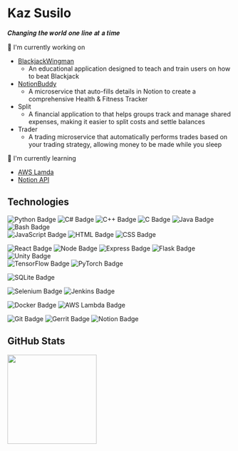 # Kaz Susilo 
𝑪𝒉𝒂𝒏𝒈𝒊𝒏𝒈 𝒕𝒉𝒆 𝒘𝒐𝒓𝒍𝒅 𝒐𝒏𝒆 𝒍𝒊𝒏𝒆 𝒂𝒕 𝒂 𝒕𝒊𝒎𝒆

🔭 I'm currently working on
* [BlackjackWingman](https://github.com/KazSusilo/BlackjackWingman)
  * An educational application designed to teach and train users on how to beat Blackjack
* [NotionBuddy](https://github.com/KazSusilo/NotionBuddy)
  * A microservice that auto-fills details in Notion to create a comprehensive Health & Fitness Tracker
* Split
  * A financial application to that helps groups track and manage shared expenses, making it easier to split costs and settle balances
* Trader
  * A trading microservice that automatically performs trades based on your trading strategy, allowing money to be made while you sleep

🌱 I'm currently learning
* [AWS Lamda](https://aws.amazon.com/pm/lambda/)
* [Notion API](https://developers.notion.com/)

## Technologies
![Python Badge](https://img.shields.io/badge/python-3776AB?style=for-the-badge&logo=python&logoColor=3776AB&labelColor=20232a)
![C# Badge](https://img.shields.io/badge/C%23-A179DC?style=for-the-badge&logo=unity&logoColor=ffffff&labelColor=20232a)
![C++ Badge](https://img.shields.io/badge/c%2B%2B-00599C?style=for-the-badge&logo=c%2B%2B&logoColor=00599C&labelColor=20232a)
![C Badge](https://img.shields.io/badge/c-00599C?style=for-the-badge&logo=c&logoColor=00599C&labelColor=20232a)
![Java Badge](https://img.shields.io/badge/Java-ED8B00?style=for-the-badge&logo=openjdk&logoColor=ED8B00&labelColor=20232a)
![Bash Badge](https://img.shields.io/badge/bash-4EAA25?style=for-the-badge&logo=gnubash&logoColor=4EAA25&labelColor=20232a)
<br>
![JavaScript Badge](https://img.shields.io/badge/JavaScript-F7DF1E?style=for-the-badge&logo=javascript&logoColor=F7DF1E&labelColor=20232a)
![HTML Badge](https://img.shields.io/badge/html-E34F26?style=for-the-badge&logo=html5&logoColor=E34F26&labelColor=20232a)
![CSS Badge](https://img.shields.io/badge/css-1572B6?style=for-the-badge&logo=css3&logoColor=1572B6&labelColor=20232a)

![React Badge](https://img.shields.io/badge/React-61DAFB?style=for-the-badge&logo=react&logoColor=61DAFB&labelColor=20232a)
![Node Badge](https://img.shields.io/badge/node-5FA04E?style=for-the-badge&logo=nodedotjs&logoColor=5FA04E&labelColor=20232a)
![Express Badge](https://img.shields.io/badge/express-CCCCCC?style=for-the-badge&logo=express&logoColor=FFFFFF&labelColor=20232a)
![Flask Badge](https://img.shields.io/badge/flask-CCCCCC?style=for-the-badge&logo=flask&logoColor=FFFFFF&labelColor=20232a)
![Unity Badge](https://img.shields.io/badge/Unity-CCCCCC?style=for-the-badge&logo=unity&logoColor=FFFFFF&labelColor=20232a)
<br>
![TensorFlow Badge](https://img.shields.io/badge/tensorflow-FF6F00?style=for-the-badge&logo=tensorflow&logoColor=FF6F00&labelColor=20232a)
![PyTorch Badge](https://img.shields.io/badge/pytorch-EE4C2C?style=for-the-badge&logo=pytorch&logoColor=EE4C2C&labelColor=20232a)

![SQLite Badge](https://img.shields.io/badge/sqlite-003B57?style=for-the-badge&logo=sqlite&logoColor=003B57&labelColor=20232a)

![Selenium Badge](https://img.shields.io/badge/selenium-43B02A?style=for-the-badge&logo=selenium&logoColor=43B02A&labelColor=20232a)
![Jenkins Badge](https://img.shields.io/badge/jenkins-D24939?style=for-the-badge&logo=jenkins&logoColor=D24939&labelColor=20232a)

![Docker Badge](https://img.shields.io/badge/docker-2496ED?style=for-the-badge&logo=docker&logoColor=2496ED&labelColor=20232a)
![AWS Lambda Badge](https://img.shields.io/badge/aws%20lambda-FF9900?style=for-the-badge&logo=awslambda&logoColor=FF9900&labelColor=20232a)

![Git Badge](https://img.shields.io/badge/git-F05032?style=for-the-badge&logo=git&logoColor=F05032&labelColor=20232a)
![Gerrit Badge](https://img.shields.io/badge/gerrit-CCCCCC?style=for-the-badge&logo=GERRIT&logoColor=EEEEEE&labelColor=20232a)
![Notion Badge](https://img.shields.io/badge/notion-CCCCCC?style=for-the-badge&logo=notion&logoColor=FFFFFF&labelColor=20232a)

## GitHub Stats
<a name="GitHubStreakStats">
  <img height=200 align="center" src="https://github-readme-streak-stats-nu-two.vercel.app?user=KazSusilo&theme=transparent&date_format=%5BY%20%5DM%20j&exclude_days=Sun%2CSat&fire=8058AC&ring=8058AC&sideNums=8058AC&currStreakNum=A083C9&currStreakLabel=A083C9&sideLabels=968AEC&dates=B3AAEB&excludeDaysLabel=B3AAEB&border=A79CEA&stroke=A79CEA" />
</a>

